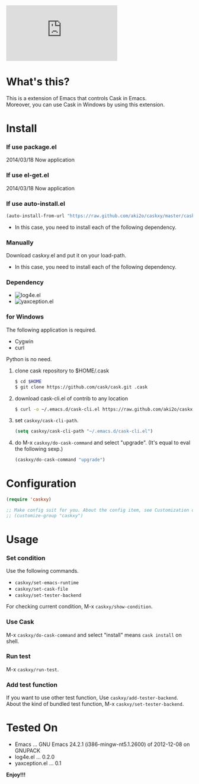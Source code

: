 ![Japanese](https://github.com/aki2o/caskxy/blob/master/README-ja.md)

# What's this?

This is a extension of Emacs that controls Cask in Emacs.  
Moreover, you can use Cask in Windows by using this extension.  

# Install

### If use package.el

2014/03/18 Now application

### If use el-get.el

2014/03/18 Now application

### If use auto-install.el

```lisp
(auto-install-from-url "https://raw.github.com/aki2o/caskxy/master/caskxy.el")
```
-   In this case, you need to install each of the following dependency.

### Manually

Download caskxy.el and put it on your load-path.  
-   In this case, you need to install each of the following dependency.

### Dependency

-   ![log4e.el](https://github.com/aki2o/log4e)
-   ![yaxception.el](https://github.com/aki2o/yaxception)

### for Windows

The following application is required.
-   Cygwin
-   curl

<span class="underline">Python is no need.</span>  

1.  clone cask repository to $HOME/.cask
    
    ```sh
    $ cd $HOME
    $ git clone https://github.com/cask/cask.git .cask
    ```

2.  download cask-cli.el of contrib to any location
    
    ```sh
    $ curl -o ~/.emacs.d/cask-cli.el https://raw.github.com/aki2o/caskxy/master/contrib/cask-cli.el
    ```

3.  set `caskxy/cask-cli-path`.
    
    ```lisp
    (setq caskxy/cask-cli-path "~/.emacs.d/cask-cli.el")
    ```

4.  do M-x `caskxy/do-cask-command` and select "upgrade". (It's equal to eval the following sexp.)
    
    ```lisp
    (caskxy/do-cask-command "upgrade")
    ```

# Configuration

```lisp
(require 'caskxy)

;; Make config suit for you. About the config item, see Customization or eval the following sexp.
;; (customize-group "caskxy")
```

# Usage

### Set condition

Use the following commands.  
-   `caskxy/set-emacs-runtime`
-   `caskxy/set-cask-file`
-   `caskxy/set-tester-backend`

For checking current condition, M-x `caskxy/show-condition`.  

### Use Cask

M-x `caskxy/do-cask-command` and select "install" means `cask install` on shell.  

### Run test

M-x `caskxy/run-test`.  

### Add test function

If you want to use other test function, Use `caskxy/add-tester-backend`.  
About the kind of bundled test function, M-x `caskxy/set-tester-backend`.  

# Tested On

-   Emacs &#x2026; GNU Emacs 24.2.1 (i386-mingw-nt5.1.2600) of 2012-12-08 on GNUPACK
-   log4e.el &#x2026; 0.2.0
-   yaxception.el &#x2026; 0.1

**Enjoy!!!**
